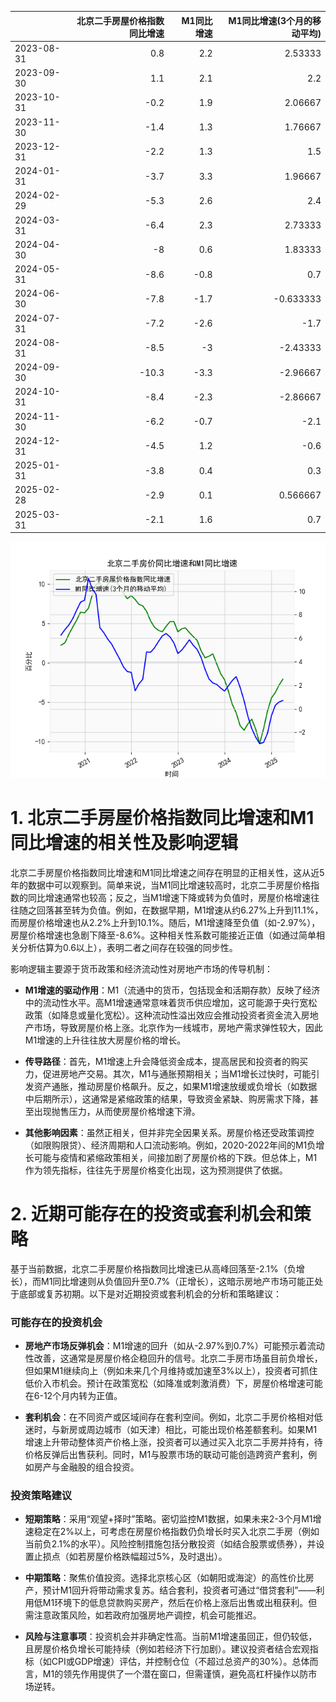 |            |   北京二手房屋价格指数同比增速 |   M1同比增速 |   M1同比增速(3个月的移动平均) |
|:-----------|-------------------------------:|-------------:|------------------------------:|
| 2023-08-31 |                            0.8 |          2.2 |                      2.53333  |
| 2023-09-30 |                            1.1 |          2.1 |                      2.2      |
| 2023-10-31 |                           -0.2 |          1.9 |                      2.06667  |
| 2023-11-30 |                           -1.4 |          1.3 |                      1.76667  |
| 2023-12-31 |                           -2.2 |          1.3 |                      1.5      |
| 2024-01-31 |                           -3.7 |          3.3 |                      1.96667  |
| 2024-02-29 |                           -5.3 |          2.6 |                      2.4      |
| 2024-03-31 |                           -6.4 |          2.3 |                      2.73333  |
| 2024-04-30 |                           -8   |          0.6 |                      1.83333  |
| 2024-05-31 |                           -8.6 |         -0.8 |                      0.7      |
| 2024-06-30 |                           -7.8 |         -1.7 |                     -0.633333 |
| 2024-07-31 |                           -7.2 |         -2.6 |                     -1.7      |
| 2024-08-31 |                           -8.5 |         -3   |                     -2.43333  |
| 2024-09-30 |                          -10.3 |         -3.3 |                     -2.96667  |
| 2024-10-31 |                           -8.4 |         -2.3 |                     -2.86667  |
| 2024-11-30 |                           -6.2 |         -0.7 |                     -2.1      |
| 2024-12-31 |                           -4.5 |          1.2 |                     -0.6      |
| 2025-01-31 |                           -3.8 |          0.4 |                      0.3      |
| 2025-02-28 |                           -2.9 |          0.1 |                      0.566667 |
| 2025-03-31 |                           -2.1 |          1.6 |                      0.7      |

![图](home_price.png)

# 1. 北京二手房屋价格指数同比增速和M1同比增速的相关性及影响逻辑

北京二手房屋价格指数同比增速和M1同比增速之间存在明显的正相关性，这从近5年的数据中可以观察到。简单来说，当M1同比增速较高时，北京二手房屋价格指数的同比增速通常也较高；反之，当M1增速下降或转为负值时，房屋价格增速往往随之回落甚至转为负值。例如，在数据早期，M1增速从约6.27%上升到11.1%，而房屋价格增速也从2.2%上升到10.1%。随后，M1增速降至负值（如-2.97%），房屋价格增速也急剧下降至-8.6%。这种相关性系数可能接近正值（如通过简单相关分析估算为0.6以上），表明二者之间存在较强的同步性。

影响逻辑主要源于货币政策和经济流动性对房地产市场的传导机制：

- **M1增速的驱动作用**：M1（流通中的货币，包括现金和活期存款）反映了经济中的流动性水平。高M1增速通常意味着货币供应增加，这可能源于央行宽松政策（如降息或量化宽松）。这种流动性溢出效应会推动投资者资金流入房地产市场，导致房屋价格上涨。北京作为一线城市，房地产需求弹性较大，因此M1增速的上升往往放大房屋价格的增长。
  
- **传导路径**：首先，M1增速上升会降低资金成本，提高居民和投资者的购买力，促进房地产交易。其次，M1与通胀预期相关；当M1增长过快时，可能引发资产通胀，推动房屋价格飙升。反之，如果M1增速放缓或负增长（如数据中后期所示），这通常是紧缩政策的结果，导致资金紧缺、购房需求下降，甚至出现抛售压力，从而使房屋价格增速下滑。

- **其他影响因素**：虽然正相关，但并非完全因果关系。房屋价格还受政策调控（如限购限贷）、经济周期和人口流动影响。例如，2020-2022年间的M1负增长可能与疫情和紧缩政策相关，间接加剧了房屋价格的下跌。但总体上，M1作为领先指标，往往先于房屋价格变化出现，这为预测提供了依据。

# 2. 近期可能存在的投资或套利机会和策略

基于当前数据，北京二手房屋价格指数同比增速已从高峰回落至-2.1%（负增长），而M1同比增速则从负值回升至0.7%（正增长），这暗示房地产市场可能正处于底部或复苏初期。以下是对近期投资或套利机会的分析和策略建议：

### 可能存在的投资机会
- **房地产市场反弹机会**：M1增速的回升（如从-2.97%到0.7%）可能预示着流动性改善，这通常是房屋价格企稳回升的信号。北京二手房市场虽目前负增长，但如果M1继续向上（例如未来几个月维持或加速至3%以上），投资者可抓住低价入市机会。预计在政策宽松（如降准或刺激消费）下，房屋价格增速可能在6-12个月内转为正值。
  
- **套利机会**：在不同资产或区域间存在套利空间。例如，北京二手房价格相对低迷时，与新房或周边城市（如天津）相比，可能出现价格差额套利。如果M1增速上升带动整体资产价格上涨，投资者可以通过买入北京二手房并持有，待价格反弹后出售获利。同时，M1与股票市场的联动可能创造跨资产套利，例如房产与金融股的组合投资。

### 投资策略建议
- **短期策略**：采用“观望+择时”策略。密切监控M1数据，如果未来2-3个月M1增速稳定在2%以上，可考虑在房屋价格指数仍负增长时买入北京二手房（例如当前负2.1%的水平）。风险控制措施包括分散投资（如结合股票或债券），并设置止损点（如若房屋价格跌幅超过5%，及时退出）。
  
- **中期策略**：聚焦价值投资。选择北京核心区（如朝阳或海淀）的高性价比房产，预计M1回升将带动需求复苏。结合套利，投资者可通过“借贷套利”——利用低M1环境下的低息贷款购买房产，然后在价格上涨后出售或出租获利。但需注意政策风险，如若政府加强房地产调控，机会可能推迟。
  
- **风险与注意事项**：投资机会并非确定性高。当前M1增速虽回正，但仍较低，且房屋价格负增长可能持续（例如若经济下行加剧）。建议投资者结合宏观指标（如CPI或GDP增速）评估，并控制仓位（不超过总资产的30%）。总体而言，M1的领先作用提供了一个潜在窗口，但需谨慎，避免高杠杆操作以防市场逆转。